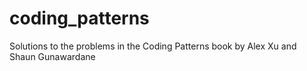 # coding_patterns
Solutions to the problems in the Coding Patterns book by Alex Xu and Shaun Gunawardane
